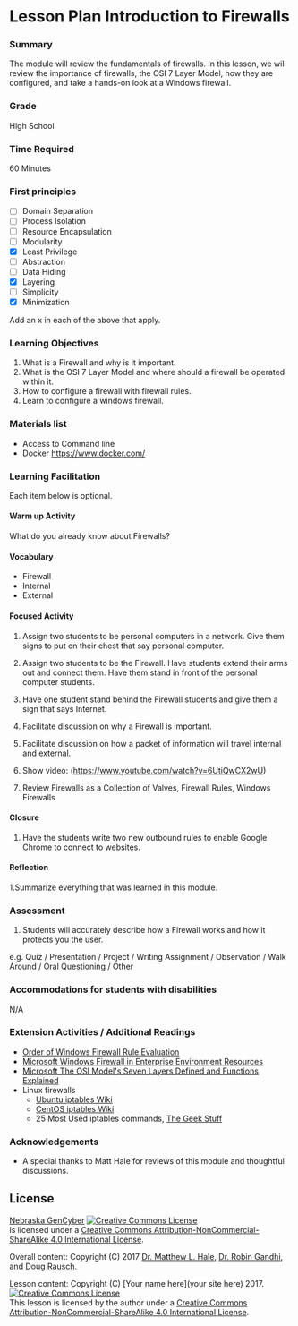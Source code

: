 # Lesson Plan Introduction to Firewalls

### Summary
The module will review the fundamentals of firewalls. In this lesson, we will review the importance of firewalls, the OSI 7 Layer Model, how they are configured, and take a hands-on look at a Windows firewall.

### Grade
High School

### Time Required
60 Minutes

### First principles
- [ ] Domain Separation
- [ ] Process Isolation
- [ ] Resource Encapsulation
- [ ] Modularity
- [x] Least Privilege
- [ ] Abstraction
- [ ] Data Hiding
- [x] Layering
- [ ] Simplicity
- [x] Minimization

Add an x in each of the above that apply.

### Learning Objectives

1. What is a Firewall and why is it important.
2. What is the OSI 7 Layer Model and where should a firewall be operated within it.
3. How to configure a firewall with firewall rules.
4. Learn to configure a windows firewall.

### Materials list

* Access to Command line
* Docker https://www.docker.com/

### Learning Facilitation

Each item below is optional.

#### Warm up Activity
What do you already know about Firewalls?

#### Vocabulary
* Firewall
* Internal
* External

#### Focused Activity
1. Assign two students to be personal computers in a network. Give them signs to put on their chest that say personal computer.

2. Assign two students to be the Firewall. Have students extend their arms out and connect them. Have them stand in front of the personal computer students.

3. Have one student stand behind the Firewall students and give them a sign that says Internet.

4. Facilitate discussion on why a Firewall is important.

5. Facilitate discussion on how a packet of information will travel internal and external.

6. Show video:  (https://www.youtube.com/watch?v=6UtiQwCX2wU)

7. Review Firewalls as a Collection of Valves, Firewall Rules, Windows Firewalls

#### Closure

1. Have the students write two new outbound rules to enable Google Chrome to connect to websites.


#### Reflection

1.Summarize everything that was learned in this module.

### Assessment

1. Students will accurately describe how a Firewall works and how it protects you the user. 

e.g. Quiz / Presentation / Project / Writing Assignment / Observation / Walk Around / Oral Questioning / Other

### Accommodations for students with disabilities

N/A

### Extension Activities / Additional Readings

* [Order of Windows Firewall Rule Evaluation](https://technet.microsoft.com/en-us/library/cc755191%28v=ws.10%29.aspx)
* [Microsoft Windows Firewall in Enterprise Environment Resources](https://docs.microsoft.com/en-us/windows/access-protection/windows-firewall/windows-firewall-with-advanced-security-design-guide)
* [Microsoft The OSI Model's Seven Layers Defined and Functions Explained](https://support.microsoft.com/en-us/kb/103884)  
* Linux firewalls
  * [Ubuntu iptables Wiki](https://help.ubuntu.com/community/IptablesHowTo)  
  * [CentOS iptables Wiki](https://wiki.centos.org/HowTos/Network/IPTables)
  * 25 Most Used iptables commands, [The Geek Stuff](http://www.thegeekstuff.com/2011/06/iptables-rules-examples/)

### Acknowledgements

* A special thanks to Matt Hale for reviews of this module and thoughtful discussions.

## License
[Nebraska GenCyber](https://github.com/MLHale/nebraska-gencyber) <a rel="license" href="http://creativecommons.org/licenses/by-nc-sa/4.0/"><img alt="Creative Commons License" style="border-width:0" src="https://i.creativecommons.org/l/by-nc-sa/4.0/88x31.png" /></a><br /> is licensed under a <a rel="license" href="http://creativecommons.org/licenses/by-nc-sa/4.0/">Creative Commons Attribution-NonCommercial-ShareAlike 4.0 International License</a>.

Overall content: Copyright (C) 2017  [Dr. Matthew L. Hale](http://faculty.ist.unomaha.edu/mhale/), [Dr. Robin Gandhi](http://faculty.ist.unomaha.edu/rgandhi/), and [Doug Rausch](http://www.bellevue.edu/about/leadership/faculty/rausch-douglas).

Lesson content: Copyright (C) [Your name here](your site here) 2017.  
<a rel="license" href="http://creativecommons.org/licenses/by-nc-sa/4.0/"><img alt="Creative Commons License" style="border-width:0" src="https://i.creativecommons.org/l/by-nc-sa/4.0/88x31.png" /></a><br /><span xmlns:dct="http://purl.org/dc/terms/" property="dct:title">This lesson</span> is licensed by the author under a <a rel="license" href="http://creativecommons.org/licenses/by-nc-sa/4.0/">Creative Commons Attribution-NonCommercial-ShareAlike 4.0 International License</a>.
